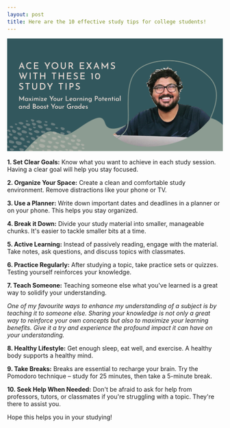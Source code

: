 ```yaml
---
layout: post
title: Here are the 10 effective study tips for college students!
---
```


![image](/assets/images/10tips.png)


**1. Set Clear Goals:** Know what you want to achieve in each study session. Having a clear goal will help you stay focused.

**2. Organize Your Space:** Create a clean and comfortable study environment. Remove distractions like your phone or TV.

**3. Use a Planner:** Write down important dates and deadlines in a planner or on your phone. This helps you stay organized.

**4. Break it Down:** Divide your study material into smaller, manageable chunks. It's easier to tackle smaller bits at a time.

**5. Active Learning:** Instead of passively reading, engage with the material. Take notes, ask questions, and discuss topics with classmates.

**6. Practice Regularly:** After studying a topic, take practice sets or quizzes. Testing yourself reinforces your knowledge.

**7. Teach Someone:** Teaching someone else what you've learned is a great way to solidify your understanding.

*One of my favourite ways to enhance my understanding of a subject is by teaching it to someone else. Sharing your knowledge is not only a great way to reinforce your own concepts but also to maximize your learning benefits. Give it a try and experience the profound impact it can have on your understanding.*

**8. Healthy Lifestyle:** Get enough sleep, eat well, and exercise. A healthy body supports a healthy mind.

**9. Take Breaks:** Breaks are essential to recharge your brain. Try the Pomodoro technique – study for 25 minutes, then take a 5-minute break.

**10. Seek Help When Needed:** Don't be afraid to ask for help from professors, tutors, or classmates if you're struggling with a topic. They're there to assist you.

Hope this helps you in your studying!

